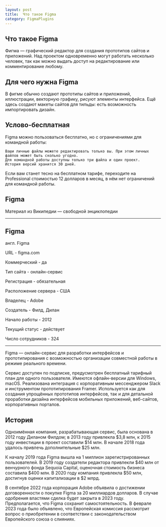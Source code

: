 ```yaml
---
layout: post
title:  Что такое Figma
category: FigmaPlugins
---
```


## Что такое Figma

Фигма — графический редактор для создания прототипов сайтов и приложений. Над проектом одновременно могут работать несколько человек, так как можно выдать доступ на редактирование или комментирование любому.

## Для чего нужна Figma

В фигме обычно создают прототипы сайтов и приложений, иллюстрации, векторную графику, рисуют элементы интерфейса. Ещё здесь создают макеты сайтов для тильды: есть возможность импортировать дизайн.

## Услово-бесплатная

Figma можно пользоваться бесплатно, но с ограничениями для командной работы:

    Ваши личные файлы можете редактировать только вы. При этом личных файлов может быть сколько угодно.
    Для командной работы доступны только три файла и один проект.
    История версий хранится 30 дней.

Если вам станет тесно на бесплатном тарифе, переходите на Professional стоимостью 12 долларов в месяц, в нём нет ограничений для командной работы.

## Figma

Материал из Википедии — свободной энциклопедии

---

## Figma

англ. Figma

URL -	figma.com

Коммерческий -	да

Тип сайта -	онлайн-сервис

Регистрация -	обязательная

Расположение сервера 	- США

Владелец -	Adobe

Создатель -	Филд, Дилан

Начало работы -	2012

Текущий статус -	действует

Число сотрудников -	324

---

Figma — онлайн-сервис для разработки интерфейсов и прототипирования с возможностью организации совместной работы в режиме реального времени. 

Сервис доступен по подписке, предусмотрен бесплатный тарифный план для одного пользователя. Имеются офлайн-версии для Windows, macOS. Реализована интеграция с корпоративным мессенджером Slack и инструментом прототипирования Framer. Используется как для создания упрощённых прототипов интерфейсов, так и для детальной проработки дизайна интерфейсов мобильных приложений, веб-сайтов, корпоративных порталов. 

## История

Одноимённая компания, разрабатывающая сервис, была основана в 2012 году Диланом Филдом; в 2013 году привлекла $3,8 млн, к 2015 году инвестиции в проект составили $14 млн. В начале 2018 года удалось привлечь дополнительные $25 млн.

К началу 2019 года Figma вышла на 1 миллион зарегистрированных пользователей. В 2019 году создатели редактора привлекли $40 млн от венчурного фонда Sequoia Capital, оценочная стоимость бизнеса составила $400 млн. В 2020 году компания привлекла $50 млн, достигнув оценки капитализации в $2 млрд.

В сентябре 2022 года корпорация Adobe объявила о достижении договоренности о покупке Figma за 20 миллиардов долларов. В случае одобрения властями сделка будет закрыта в 2023 году. Предполагается, что Figma сохранит самостоятельность. В феврале 2023 года было объявлено, что Европейская комиссия рассмотрит вопрос о приобретении в соответствии с законодательством Европейского союза о слияниях. 


